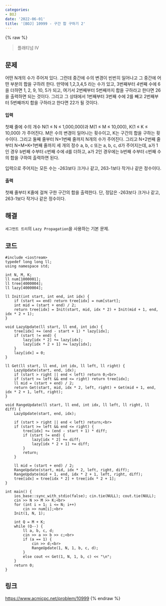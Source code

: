 ```yaml
---
categories:
- BOJ
date: '2022-06-01'
title: '[BOJ] 10999 - 구간 합 구하기 2'
---
```


{% raw %}
> 플래티넘 IV<br>

## 문제
어떤 N개의 수가 주어져 있다. 그런데 중간에 수의 변경이 빈번히 일어나고 그 중간에 어떤 부분의 합을 구하려 한다. 만약에 1,2,3,4,5 라는 수가 있고, 3번째부터 4번째 수에 6을 더하면 1, 2, 9, 10, 5가 되고, 여기서 2번째부터 5번째까지 합을 구하라고 한다면 26을 출력하면 되는 것이다. 그리고 그 상태에서 1번째부터 3번째 수에 2를 빼고 2번째부터 5번째까지 합을 구하라고 한다면 22가 될 것이다.

#### 입력
첫째 줄에 수의 개수 N(1 ≤ N ≤ 1,000,000)과 M(1 ≤ M ≤ 10,000), K(1 ≤ K ≤ 10,000) 가 주어진다. M은 수의 변경이 일어나는 횟수이고, K는 구간의 합을 구하는 횟수이다. 그리고 둘째 줄부터 N+1번째 줄까지 N개의 수가 주어진다. 그리고 N+2번째 줄부터 N+M+K+1번째 줄까지 세 개의 정수 a, b, c 또는 a, b, c, d가 주어지는데, a가 1인 경우 b번째 수부터 c번째 수에 d를 더하고, a가 2인 경우에는 b번째 수부터 c번째 수의 합을 구하여 출력하면 된다.

입력으로 주어지는 모든 수는 -263보다 크거나 같고, 263-1보다 작거나 같은 정수이다.

#### 출력
첫째 줄부터 K줄에 걸쳐 구한 구간의 합을 출력한다. 단, 정답은 -263보다 크거나 같고, 263-1보다 작거나 같은 정수이다.

## 해결
`세그먼트 트리`의 `Lazy Propagation`을 사용하는 기본 문제.

## 코드
```
#include <iostream>
typedef long long ll;
using namespace std;

int N, M, K;
ll num[1000001];
ll tree[4000004];
ll lazy[4000004];

ll Init(int start, int end, int idx) {
	if (start == end) return tree[idx] = num[start];
	int mid = (start + end) / 2;
	return tree[idx] = Init(start, mid, idx * 2) + Init(mid + 1, end, idx * 2 + 1);
}

void LazyUpdate(ll start, ll end, int idx) {
	tree[idx] += (end - start + 1) * lazy[idx];
	if (start != end) {
		lazy[idx * 2] += lazy[idx];
		lazy[idx * 2 + 1] += lazy[idx];
	}
	lazy[idx] = 0;
}

ll Get(ll start, ll end, int idx, ll left, ll right) {
	LazyUpdate(start, end, idx);
	if (start > right || end < left) return 0;<br>
	if (start >= left && end <= right) return tree[idx];
	ll mid = (start + end) / 2;
	return Get(start, mid, idx * 2, left, right) + Get(mid + 1, end, idx * 2 + 1, left, right);
}

void RangeUpdate(ll start, ll end, int idx, ll left, ll right, ll diff) {
	LazyUpdate(start, end, idx);

	if (start > right || end < left) return;<br>
	if (start >= left && end <= right) {
		tree[idx] += (end - start + 1) * diff;
		if (start != end) {
			lazy[idx * 2] += diff;
			lazy[idx * 2 + 1] += diff;
		}
		return;
	}

	ll mid = (start + end) / 2;
	RangeUpdate(start, mid, idx * 2, left, right, diff);
	RangeUpdate(mid + 1, end, idx * 2 + 1, left, right, diff);
	tree[idx] = tree[idx * 2] + tree[idx * 2 + 1];
}

int main() {
	ios_base::sync_with_stdio(false); cin.tie(NULL); cout.tie(NULL);
	cin >> N >> M >> K;<br>
	for (int i = 1; i <= N; i++)
		cin >> num[i];<br>
	Init(1, N, 1);

	int Q = M + K;
	while (Q--) {
		ll a, b, c, d;
		cin >> a >> b >> c;<br>
		if (a == 1) {
			cin >> d;<br>
			RangeUpdate(1, N, 1, b, c, d);
		}
		else cout << Get(1, N, 1, b, c) << "\n";
	}
	return 0;
}
```

## 링크
https://www.acmicpc.net/problem/10999
{% endraw %}